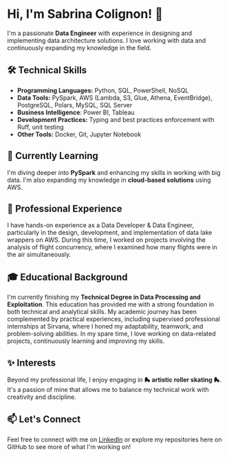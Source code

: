 # Hi, I'm Sabrina Colignon! 👋

I'm a passionate **Data Engineer** with experience in designing and implementing data architecture solutions. I love working with data and continuously expanding my knowledge in the field.

## 🛠️ Technical Skills
- **Programming Languages:** Python, SQL, PowerShell, NoSQL
- **Data Tools:** PySpark, AWS (Lambda, S3, Glue, Athena, EventBridge), PostgreSQL, Polars, MySQL, SQL Server
- **Business Intelligence**: Power BI, Tableau
- **Development Practices:** Typing and best practices enforcement with Ruff, unit testing
- **Other Tools:** Docker, Git, Jupyter Notebook

## 🌱 Currently Learning
I'm diving deeper into **PySpark** and enhancing my skills in working with big data. I'm also expanding my knowledge in **cloud-based solutions** using AWS.

## 💼 Professional Experience
I have hands-on experience as a Data Developer & Data Engineer, particularly in the design, development, and implementation of data lake wrappers on AWS. During this time, I worked on projects involving the analysis of flight concurrency, where I examined how many flights were in the air simultaneously.

## 🎓 Educational Background
I'm currently finishing my **Technical Degree in Data Processing and Exploitation**. This education has provided me with a strong foundation in both technical and analytical skills. My academic journey has been complemented by practical experiences, including supervised professional internships at Sirvana, where I honed my adaptability, teamwork, and problem-solving abilities. In my spare time, I love working on data-related projects, continuously learning and improving my skills. 

## ✨ Interests
Beyond my professional life, I enjoy engaging in **🛼 artistic roller skating 🛼**. It's a passion of mine that allows me to balance my technical work with creativity and discipline.

## 📫 Let's Connect
Feel free to connect with me on [LinkedIn](https://www.linkedin.com/in/sabrina-colignon/) or explore my repositories here on GitHub to see more of what I'm working on!
